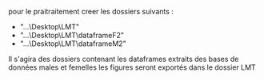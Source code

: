 pour le praitraitement creer les dossiers suivants : 
- "...\Desktop\LMT"
- "...\Desktop\LMT\dataframeF2"
- "...\Desktop\LMT\dataframeM2"
  
Il s'agira des dossiers contenant les dataframes extraits des bases de données males et femelles
les figures seront exportés dans le dossier LMT 

